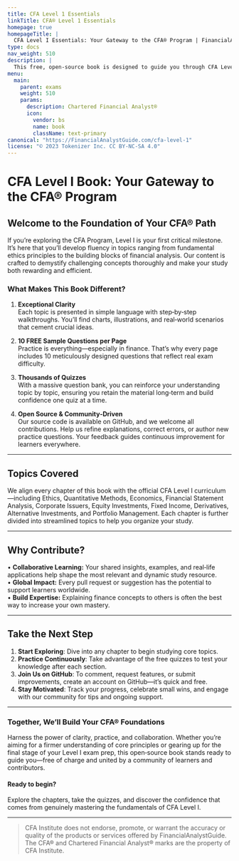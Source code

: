 ```yaml
---
title: CFA Level 1 Essentials
linkTitle: CFA® Level 1 Essentials
homepage: true
homepageTitle: |
  CFA Level I Essentials: Your Gateway to the CFA® Program | FinancialAnalystGuide.com
type: docs
nav_weight: 510
description: | 
  This free, open‐source book is designed to guide you through CFA Level I with extraordinary clarity, comprehensive examples, and thousands of practice questions. Whether you’re just beginning your journey or refining your study plan, our approach focuses on accessible explanations, real‐world applications, and an active community of learners.
menu:
  main:
    parent: exams
    weight: 510
    params:
      description: Chartered Financial Analyst®
      icon:
        vendor: bs
        name: book
        className: text-primary
canonical: "https://FinancialAnalystGuide.com/cfa-level-1"
license: "© 2023 Tokenizer Inc. CC BY-NC-SA 4.0"
---
```


# CFA Level I Book: Your Gateway to the CFA® Program

## Welcome to the Foundation of Your CFA® Path

If you’re exploring the CFA Program, Level I is your first critical milestone. It’s here that you’ll develop fluency in topics ranging from fundamental ethics principles to the building blocks of financial analysis. Our content is crafted to demystify challenging concepts thoroughly and make your study both rewarding and efficient.

### What Makes This Book Different?

1. **Exceptional Clarity**  
   Each topic is presented in simple language with step‐by‐step walkthroughs. You’ll find charts, illustrations, and real‐world scenarios that cement crucial ideas.

2. **10 FREE Sample Questions per Page**  
   Practice is everything—especially in finance. That’s why every page includes 10 meticulously designed questions that reflect real exam difficulty.

3. **Thousands of Quizzes**  
   With a massive question bank, you can reinforce your understanding topic by topic, ensuring you retain the material long‐term and build confidence one quiz at a time.

4. **Open Source & Community‐Driven**  
   Our source code is available on GitHub, and we welcome all contributions. Help us refine explanations, correct errors, or author new practice questions. Your feedback guides continuous improvement for learners everywhere.

---

## Topics Covered

We align every chapter of this book with the official CFA Level I curriculum—including Ethics, Quantitative Methods, Economics, Financial Statement Analysis, Corporate Issuers, Equity Investments, Fixed Income, Derivatives, Alternative Investments, and Portfolio Management. Each chapter is further divided into streamlined topics to help you organize your study.

---

## Why Contribute?

• **Collaborative Learning:** Your shared insights, examples, and real‐life applications help shape the most relevant and dynamic study resource.  
• **Global Impact:** Every pull request or suggestion has the potential to support learners worldwide.  
• **Build Expertise:** Explaining finance concepts to others is often the best way to increase your own mastery.

---

## Take the Next Step

1. **Start Exploring**: Dive into any chapter to begin studying core topics.  
2. **Practice Continuously**: Take advantage of the free quizzes to test your knowledge after each section.  
3. **Join Us on GitHub**: To comment, request features, or submit improvements, create an account on GitHub—it’s quick and free.  
4. **Stay Motivated**: Track your progress, celebrate small wins, and engage with our community for tips and ongoing support.

---

### Together, We’ll Build Your CFA® Foundations

Harness the power of clarity, practice, and collaboration. Whether you’re aiming for a firmer understanding of core principles or gearing up for the final stage of your Level I exam prep, this open‐source book stands ready to guide you—free of charge and united by a community of learners and contributors.

#### Ready to begin?  
Explore the chapters, take the quizzes, and discover the confidence that comes from genuinely mastering the fundamentals of CFA Level I.

---

> CFA Institute does not endorse, promote, or warrant the accuracy or quality of the products or services offered by FinancialAnalystGuide. The CFA® and Chartered Financial Analyst® marks are the property of CFA Institute.
